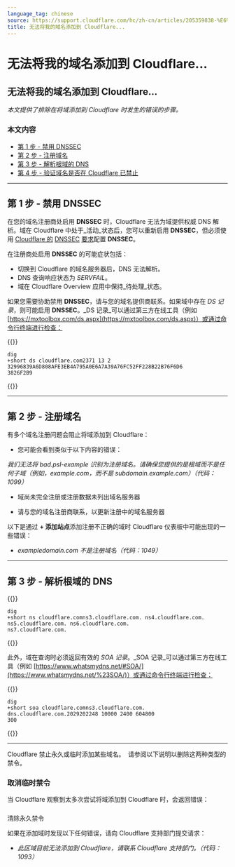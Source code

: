 ```yaml
---
language_tag: chinese
source: https://support.cloudflare.com/hc/zh-cn/articles/205359838-%E6%97%A0%E6%B3%95%E5%B0%86%E6%88%91%E7%9A%84%E5%9F%9F%E5%90%8D%E6%B7%BB%E5%8A%A0%E5%88%B0-Cloudflare-
title: 无法将我的域名添加到 Cloudflare...
---
```


# 无法将我的域名添加到 Cloudflare...

## 无法将我的域名添加到 Cloudflare...

_本文提供了排除在将域添加到 Cloudflare 时发生的错误的步骤。_

### 本文内容

-   [第 1 步 - 禁用 DNSSEC](https://support.cloudflare.com/hc/zh-cn/articles/205359838-%E6%97%A0%E6%B3%95%E5%B0%86%E6%88%91%E7%9A%84%E5%9F%9F%E5%90%8D%E6%B7%BB%E5%8A%A0%E5%88%B0-Cloudflare-#h_94453043811540417238269)
-   [第 2 步 - 注册域名](https://support.cloudflare.com/hc/zh-cn/articles/205359838-%E6%97%A0%E6%B3%95%E5%B0%86%E6%88%91%E7%9A%84%E5%9F%9F%E5%90%8D%E6%B7%BB%E5%8A%A0%E5%88%B0-Cloudflare-#h_25187255171540417266656)
-   [第 3 步 - 解析根域的 DNS](https://support.cloudflare.com/hc/zh-cn/articles/205359838-%E6%97%A0%E6%B3%95%E5%B0%86%E6%88%91%E7%9A%84%E5%9F%9F%E5%90%8D%E6%B7%BB%E5%8A%A0%E5%88%B0-Cloudflare-#h_703638145121540417281357)
-   [第 4 步 - 验证域名是否在 Cloudflare 已禁止](https://support.cloudflare.com/hc/zh-cn/articles/205359838-%E6%97%A0%E6%B3%95%E5%B0%86%E6%88%91%E7%9A%84%E5%9F%9F%E5%90%8D%E6%B7%BB%E5%8A%A0%E5%88%B0-Cloudflare-#h_874829316161540417303369)

___

## 第 1 步 - 禁用 DNSSEC

在您的域名注册商处启用 **DNSSEC** 时，Cloudflare 无法为域提供权威 DNS 解析。域在 Cloudflare 中处于_活动_状态后，您可以重新启用 **DNSSEC**，但必须使用 [Cloudflare 的](https://support.cloudflare.com/hc/en-us/articles/360006660072-Understanding-and-Configuring-DNSSEC-in-Cloudflare-DNS) [DNSSEC](https://support.cloudflare.com/hc/en-us/articles/360006660072-Understanding-and-Configuring-DNSSEC-in-Cloudflare-DNS) [要求](https://support.cloudflare.com/hc/en-us/articles/360006660072-Understanding-and-Configuring-DNSSEC-in-Cloudflare-DNS)配置 **DNSSEC**。

在注册商处启用 **DNSSEC** 的可能症状包括：

-   切换到 Cloudflare 的域名服务器后，DNS 无法解析。
-   DNS 查询响应状态为 _SERVFAIL_。
-   域在 Cloudflare Overview 应用中保持_待处理_状态。

如果您需要协助禁用 **DNSSEC**，请与您的域名提供商联系。如果域中存在 _DS 记录_，则可能启用 **DNSSEC**。_DS 记录_可以通过第三方在线工具（例如 [https://mxtoolbox.com/ds.aspx](https://mxtoolbox.com/ds.aspx)）或通过命令行终端进行检查：


{{<raw>}}<pre class="CodeBlock CodeBlock-with-rows CodeBlock-scrolls-horizontally CodeBlock-is-light-in-light-theme CodeBlock--language-txt" language="txt"><code><span class="CodeBlock--rows"><span class="CodeBlock--rows-content"><span class="CodeBlock--row"><span class="CodeBlock--row-indicator"></span><div class="CodeBlock--row-content"><span class="CodeBlock--token-plain">dig +short ds cloudflare.com2371 13 2 32996839A6D808AFE3EB4A795A0E6A7A39A76FC52FF228B22B76F6D6 3826F2B9</span></div></span></span></span></code></pre>{{</raw>}}

___

## 第 2 步 - 注册域名

有多个域名注册问题会阻止将域添加到 Cloudflare：

-   您可能会看到类似于以下内容的错误：

_我们无法将 bad.psl-example 识别为注册域名。请确保您提供的是根域而不是任何子域（例如，example.com，而不是 subdomain.example.com）（代码：1099）_

-   域尚未完全注册或注册数据未列出域名服务器

-   请与您的域名注册商联系，以更新注册中的域名服务器

以下是通过 **\+ 添加站点**添加注册不正确的域时 Cloudflare 仪表板中可能出现的一些错误：

-   _exampledomain.com 不是注册域名（代码：1049）_

___

## 第 3 步 - 解析根域的 DNS



{{<raw>}}<pre class="CodeBlock CodeBlock-with-rows CodeBlock-scrolls-horizontally CodeBlock-is-light-in-light-theme CodeBlock--language-txt" language="txt"><code><span class="CodeBlock--rows"><span class="CodeBlock--rows-content"><span class="CodeBlock--row"><span class="CodeBlock--row-indicator"></span><div class="CodeBlock--row-content"><span class="CodeBlock--token-plain">dig +short ns cloudflare.comns3.cloudflare.com. ns4.cloudflare.com. ns5.cloudflare.com. ns6.cloudflare.com. ns7.cloudflare.com.</span></div></span></span></span></code></pre>{{</raw>}}

此外，域在查询时必须返回有效的 _SOA 记录_。_SOA 记录_可以通过第三方在线工具（例如 [https://www.whatsmydns.net/#SOA/](https://www.whatsmydns.net/%23SOA/)）或通过命令行终端进行检查：


{{<raw>}}<pre class="CodeBlock CodeBlock-with-rows CodeBlock-scrolls-horizontally CodeBlock-is-light-in-light-theme CodeBlock--language-txt" language="txt"><code><span class="CodeBlock--rows"><span class="CodeBlock--rows-content"><span class="CodeBlock--row"><span class="CodeBlock--row-indicator"></span><div class="CodeBlock--row-content"><span class="CodeBlock--token-plain">dig +short soa cloudflare.comns3.cloudflare.com. dns.cloudflare.com.2029202248 10000 2400 604800 300</span></div></span></span></span></code></pre>{{</raw>}}

___

Cloudflare 禁止永久或临时添加某些域名。  请参阅以下说明以删除这两种类型的禁令。

### 取消临时禁令

当 Cloudflare 观察到太多次尝试将域添加到 Cloudflare 时，会返回错误：



###   
清除永久禁令

如果在添加域时发现以下任何错误，请向 Cloudflare 支持部门提交请求：

-   _此区域目前无法添加到 Cloudflare，请联系 Cloudflare 支持部门。（代码：1093）_
